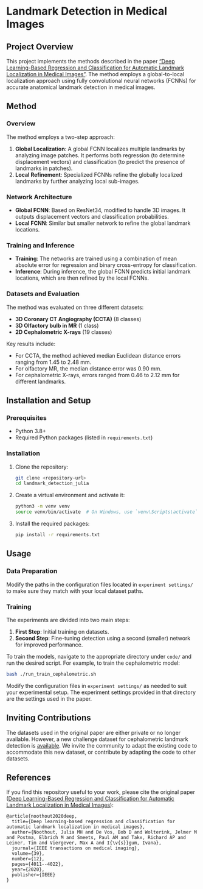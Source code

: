 
# Landmark Detection in Medical Images

## Project Overview

This project implements the methods described in the paper [“Deep Learning-Based Regression and Classification for Automatic Landmark Localization in Medical Images”](https://ieeexplore.ieee.org/abstract/document/9139480). The method employs a global-to-local localization approach using fully convolutional neural networks (FCNNs) for accurate anatomical landmark detection in medical images.

## Method

### Overview
The method employs a two-step approach:
1. **Global Localization**: A global FCNN localizes multiple landmarks by analyzing image patches. It performs both regression (to determine displacement vectors) and classification (to predict the presence of landmarks in patches).
2. **Local Refinement**: Specialized FCNNs refine the globally localized landmarks by further analyzing local sub-images.

### Network Architecture
- **Global FCNN**: Based on ResNet34, modified to handle 3D images. It outputs displacement vectors and classification probabilities.
- **Local FCNN**: Similar but smaller network to refine the global landmark locations.

### Training and Inference
- **Training**: The networks are trained using a combination of mean absolute error for regression and binary cross-entropy for classification.
- **Inference**: During inference, the global FCNN predicts initial landmark locations, which are then refined by the local FCNNs.

### Datasets and Evaluation
The method was evaluated on three different datasets:
- **3D Coronary CT Angiography (CCTA)** (8 classes)
- **3D Olfactory bulb in MR** (1 class)
- **2D Cephalometric X-rays** (19 classes)

Key results include:
- For CCTA, the method achieved median Euclidean distance errors ranging from 1.45 to 2.48 mm.
- For olfactory MR, the median distance error was 0.90 mm.
- For cephalometric X-rays, errors ranged from 0.46 to 2.12 mm for different landmarks.

## Installation and Setup

### Prerequisites
- Python 3.8+
- Required Python packages (listed in `requirements.txt`)

### Installation
1. Clone the repository:
    ```bash
    git clone <repository-url>
    cd landmark_detection_julia
    ```

2. Create a virtual environment and activate it:
    ```bash
    python3 -m venv venv
    source venv/bin/activate  # On Windows, use `venv\Scripts\activate`
    ```

3. Install the required packages:
    ```bash
    pip install -r requirements.txt
    ```

## Usage

### Data Preparation
Modify the paths in the configuration files located in `experiment settings/` to make sure they match with your local dataset paths.

### Training

The experiments are divided into two main steps:
1. **First Step**: Initial training on datasets.
2. **Second Step**: Fine-tuning detection using a second (smaller) network for improved performance.

To train the models, navigate to the appropriate directory under `code/` and run the desired script. 
For example, to train the cephalometric model:
```bash
bash ./run_train_cephalometric.sh
```
Modify the configuration files in `experiment settings/` as needed to suit your experimental setup.
The experiment settings provided in that directory are the settings used in the paper.

## Inviting Contributions

The datasets used in the original paper are either private or no longer available. 
However, a new challenge dataset for cephalometric landmark detection is [available](https://cl-detection2023.grand-challenge.org/). 
We invite the community to adapt the existing code to accommodate this new dataset, or contribute by adapting the code to other datasets.

## References

If you find this repository useful to your work, please cite the original paper ([Deep Learning-Based Regression and Classification for Automatic Landmark Localization in Medical Images](https://ieeexplore.ieee.org/abstract/document/9139480)):
```
@article{noothout2020deep,
  title={Deep learning-based regression and classification for automatic landmark localization in medical images},
  author={Noothout, Julia MH and De Vos, Bob D and Wolterink, Jelmer M and Postma, Elbrich M and Smeets, Paul AM and Takx, Richard AP and Leiner, Tim and Viergever, Max A and I{\v{s}}gum, Ivana},
  journal={IEEE transactions on medical imaging},
  volume={39},
  number={12},
  pages={4011--4022},
  year={2020},
  publisher={IEEE}
}
```
